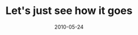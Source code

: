 ---
layout: base.njk
title : 'Let&#39;s just see how it goes' 
view_title : 'Let&#39;s just see how it goes' 
year : '2010' 
date : '2010-05-24' 
img_file : '/drawing/letsjustseehowitgoes.png' 
html_file : 'letsjustseehowitgoes' 
next_html : 'canyoumakemehappy.html' 
year_order : '75' 
permalink : "title/{{html_file}}.html"
---